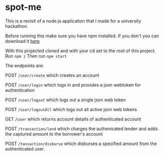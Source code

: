# spot-me
This is a revisit of a node.js application that I made for a university hackathon.

Before running this make sure you have npm installed.
If you don't you can download it [here](https://www.npmjs.com/get-npm)

With this projected cloned and with your cd set to the root of this project.
Run `npm i`
Then run `npm start`

The endpoints are:

POST `/user/create` which creates an account

POST `/user/login` which logs in and provides a json webtoken for authentication

POST `/user/logout` which logs out a single json web token

POST `/user/logoutAll` which logs out all active json web tokens

GET `/user` which returns account details of authenticated account

POST `/transaction/lend` which charges the authenicated lender and adds the captured amount to the borrower's account

POST `/tansaction/disburse` which disburses a specified amount from the authenticated user.

